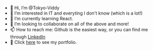 - 👋 Hi, I’m @Tokyo-Viddy
- 👀 I’m interested in IT and everyting I don't know (which is a lot!)
- 🌱 I’m currently learning React.
- 💞️ I’m looking to collaborate on all of the above and more!
- 📫 How to reach me: Github is the easiest way, or you can find me through [LinkedIn](https://www.linkedin.com/in/david-gregorato/)
- 📓 Click [here](https://ebony-tablecloth-847.notion.site/David-Gregorato-Web-Development-ad1a3030f9874354b6a675fcbae800a7) to see my portfolio.

<!---
Tokyo-Viddy/Tokyo-Viddy is a ✨ special ✨ repository because its `README.md` (this file) appears on your GitHub profile.
You can click the Preview link to take a look at your changes.
--->
